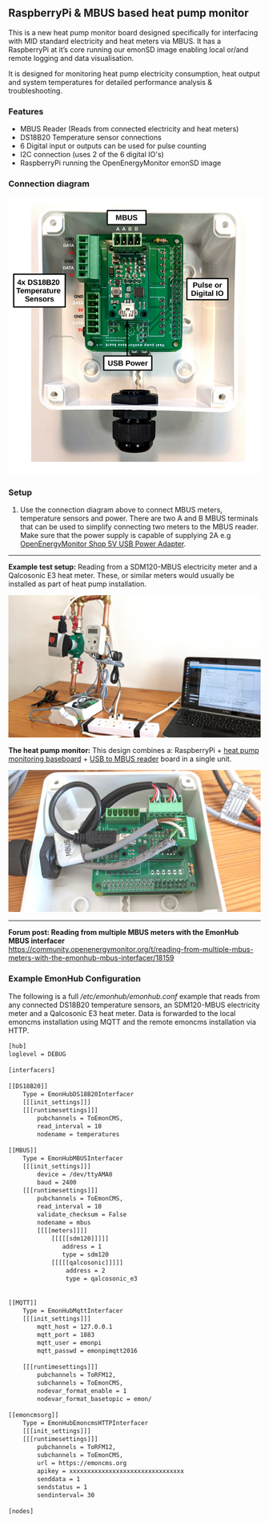 ## RaspberryPi & MBUS based heat pump monitor

This is a new heat pump monitor board designed specifically for interfacing with MID standard electricity and heat meters via MBUS. It has a RaspberryPi at it’s core running our emonSD image enabling local or/and remote logging and data visualisation.

It is designed for monitoring heat pump electricity consumption, heat output and system temperatures for detailed performance analysis & troubleshooting.

### Features

- MBUS Reader (Reads from connected electricity and heat meters)
- DS18B20 Temperature sensor connections
- 6 Digital input or outputs can be used for pulse counting
- I2C connection (uses 2 of the 6 digital IO's)
- RaspberryPi running the OpenEnergyMonitor emonSD image

### Connection diagram

![images/connection_diagram.jpg](images/connection_diagram.jpg)

### Setup

1. Use the connection diagram above to connect MBUS meters, temperature sensors and power. There are two A and B MBUS terminals that can be used to simplify connecting two meters to the MBUS reader. Make sure that the power supply is capable of supplying 2A e.g [OpenEnergyMonitor Shop 5V USB Power Adapter](https://shop.openenergymonitor.com/5v-dc-usb-power-adapter-uk-plug).


---

**Example test setup:** Reading from a SDM120-MBUS electricity meter and a Qalcosonic E3 heat meter. These, or similar meters would usually be installed as part of heat pump installation.

![images/hpmon_small.jpg](images/hpmon_small.jpg)

**The heat pump monitor:** This design combines a: RaspberryPi + [heat pump monitoring baseboard](baseboard) + [USB to MBUS reader](../USB_MBUS_Reader) board in a single unit.

![heatpump_monitor_connected.jpg](images/heatpump_monitor_connected.jpg)

---

**Forum post: Reading from multiple MBUS meters with the EmonHub MBUS interfacer**<br>
https://community.openenergymonitor.org/t/reading-from-multiple-mbus-meters-with-the-emonhub-mbus-interfacer/18159

### Example EmonHub Configuration

The following is a full */etc/emonhub/emonhub.conf* example that reads from any connected DS18B20 temperature sensors, an SDM120-MBUS electricity meter and a Qalcosonic E3 heat meter. Data is forwarded to the local emoncms installation using MQTT and the remote emoncms installation via HTTP.

```
[hub]
loglevel = DEBUG

[interfacers]

[[DS18B20]]
    Type = EmonHubDS18B20Interfacer
    [[[init_settings]]]
    [[[runtimesettings]]]
        pubchannels = ToEmonCMS,
        read_interval = 10
        nodename = temperatures

[[MBUS]]
    Type = EmonHubMBUSInterfacer
    [[[init_settings]]]
        device = /dev/ttyAMA0
        baud = 2400
    [[[runtimesettings]]]
        pubchannels = ToEmonCMS,
        read_interval = 10
        validate_checksum = False
        nodename = mbus
        [[[[meters]]]]
            [[[[[sdm120]]]]]
               address = 1
               type = sdm120
            [[[[[qalcosonic]]]]]
                address = 2
                type = qalcosonic_e3


[[MQTT]]
    Type = EmonHubMqttInterfacer
    [[[init_settings]]]
        mqtt_host = 127.0.0.1
        mqtt_port = 1883
        mqtt_user = emonpi
        mqtt_passwd = emonpimqtt2016

    [[[runtimesettings]]]
        pubchannels = ToRFM12,
        subchannels = ToEmonCMS,
        nodevar_format_enable = 1
        nodevar_format_basetopic = emon/

[[emoncmsorg]]
    Type = EmonHubEmoncmsHTTPInterfacer
    [[[init_settings]]]
    [[[runtimesettings]]]
        pubchannels = ToRFM12,
        subchannels = ToEmonCMS,
        url = https://emoncms.org
        apikey = xxxxxxxxxxxxxxxxxxxxxxxxxxxxxxxx
        senddata = 1
        sendstatus = 1
        sendinterval= 30

[nodes]
```
